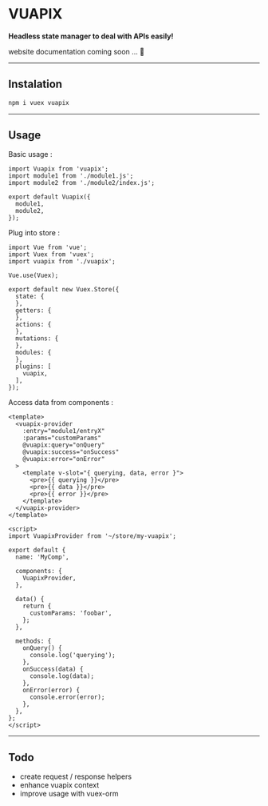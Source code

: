 # VUAPIX
**Headless state manager to deal with APIs easily!**

website documentation coming soon ... 🚀

---

## Instalation

```sh
npm i vuex vuapix
```

---

## Usage

Basic usage :

```js[~/store/vuapix/index.js]
import Vuapix from 'vuapix';
import module1 from './module1.js';
import module2 from './module2/index.js';

export default Vuapix({
  module1,
  module2,
});
```

Plug into store :

```js[~/store/index.js]
import Vue from 'vue';
import Vuex from 'vuex';
import vuapix from './vuapix';

Vue.use(Vuex);

export default new Vuex.Store({
  state: {
  },
  getters: {
  },
  actions: {
  },
  mutations: {
  },
  modules: {
  },
  plugins: [
    vuapix,
  ],
});
```

Access data from components :

```html[~/components/my-comp.vue]
<template>
  <vuapix-provider
    :entry="module1/entryX"
    :params="customParams"
    @vuapix:query="onQuery"
    @vuapix:success="onSuccess"
    @vuapix:error="onError"
  >
    <template v-slot="{ querying, data, error }">
      <pre>{{ querying }}</pre>
      <pre>{{ data }}</pre>
      <pre>{{ error }}</pre>
    </template>
  </vuapix-provider>
</template>

<script>
import VuapixProvider from '~/store/my-vuapix';

export default {
  name: 'MyComp',

  components: {
    VuapixProvider,
  },

  data() {
    return {
      customParams: 'foobar',
    };
  },

  methods: {
    onQuery() {
      console.log('querying');
    },
    onSuccess(data) {
      console.log(data);
    },
    onError(error) {
      console.error(error);
    },
  },
};
</script>
```

---

## Todo
- create request / response helpers
- enhance vuapix context
- improve usage with vuex-orm